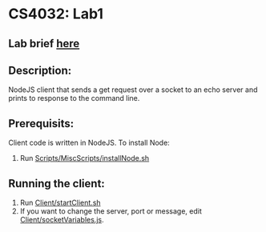 # CS4032: Lab1

## Lab brief [here](https://www.scss.tcd.ie/Stephen.Barrett/lectures/cs4032/lab1.html)

## Description:

NodeJS client that sends a get request over a socket to an echo server and prints to response to the command line.

## Prerequisits: 

Client code is written in NodeJS. 
To install Node:
  1. Run [Scripts/MiscScripts/installNode.sh](Scripts/MiscScripts/installNode.sh)

## Running the client:
  1. Run [Client/startClient.sh](Client/StartClient.sh)
  2. If you want to change the server, port or message, edit [Client/socketVariables.js](Client/SocketVaribles.js).

